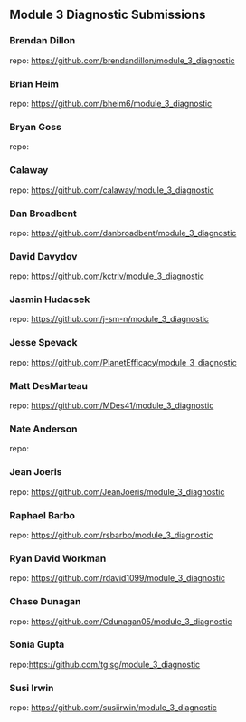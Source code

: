 ## Module 3 Diagnostic Submissions

### Brendan Dillon
repo: https://github.com/brendandillon/module_3_diagnostic

### Brian Heim
repo: https://github.com/bheim6/module_3_diagnostic

### Bryan Goss
repo:

### Calaway
repo: https://github.com/calaway/module_3_diagnostic

### Dan Broadbent
repo: https://github.com/danbroadbent/module_3_diagnostic

### David Davydov
repo: https://github.com/kctrlv/module_3_diagnostic

### Jasmin Hudacsek
repo: https://github.com/j-sm-n/module_3_diagnostic

### Jesse Spevack
repo: https://github.com/PlanetEfficacy/module_3_diagnostic

### Matt DesMarteau
repo: https://github.com/MDes41/module_3_diagnostic

### Nate Anderson
repo:

### Jean Joeris
repo: https://github.com/JeanJoeris/module_3_diagnostic

### Raphael Barbo
repo: https://github.com/rsbarbo/module_3_diagnostic

### Ryan David Workman
repo: https://github.com/rdavid1099/module_3_diagnostic

### Chase Dunagan
repo: https://github.com/Cdunagan05/module_3_diagnostic

### Sonia Gupta
repo:https://github.com/tgisg/module_3_diagnostic

### Susi Irwin
repo: https://github.com/susiirwin/module_3_diagnostic
